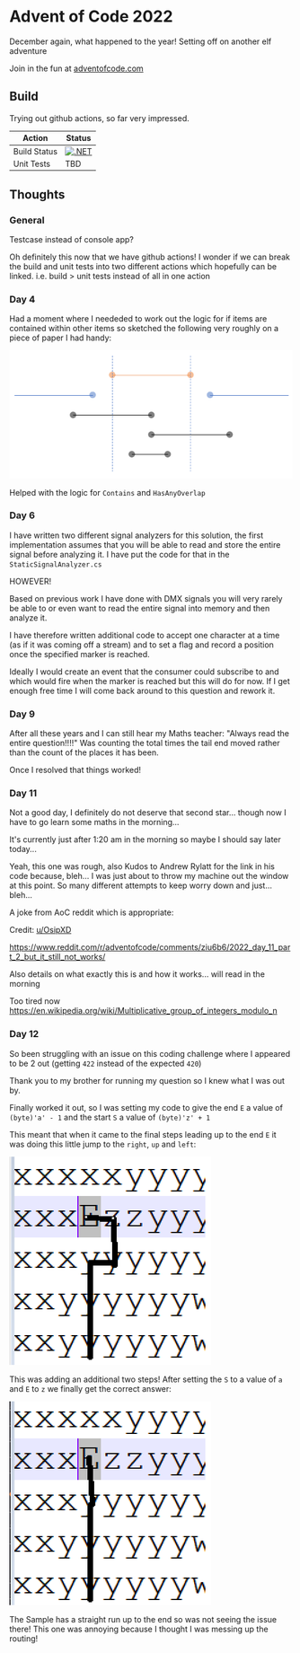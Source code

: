 # Advent of Code 2022

December again, what happened to the year! Setting off on another elf adventure

Join in the fun at [adventofcode.com](https://adventofcode.com/2022)

## Build

Trying out github actions, so far very impressed.  

| Action | Status |
|--------------|---|
| Build Status | [![.NET](https://github.com/zimrh/advent-of-code-2022/actions/workflows/dotnet.yml/badge.svg)](https://github.com/zimrh/advent-of-code-2022/actions/workflows/dotnet.yml) |
| Unit Tests | TBD |

## Thoughts

### General

Testcase instead of console app? 

Oh definitely this now that we have github actions!  I wonder if we can break the build and unit
tests into two different actions which hopefully can be linked.  i.e. build > unit tests instead
of all in one action

### Day 4

Had a moment where I neededed to work out the logic for if items are contained within other items
so sketched the following very roughly on a piece of paper I had handy:

![Lines](./Day4/LinesToHelpMePutTheLogicTogether.png)

Helped with the logic for `Contains` and `HasAnyOverlap`

### Day 6

I have written two different signal analyzers for this solution, the first implementation assumes 
that you will be able to read and store the entire signal before analyzing it. I have put the code
for that in the `StaticSignalAnalyzer.cs`

HOWEVER!

Based on previous work I have done with DMX signals you will very rarely be able to or even want
to read the entire signal into memory and then analyze it.

I have therefore written additional code to accept one character at a time (as if it was coming off
a stream) and to set a flag and record a position once the specified marker is reached.

Ideally I would create an event that the consumer could subscribe to and which would fire when the 
marker is reached but this will do for now.  If I get enough free time I will come back around to
this question and rework it.

### Day 9

After all these years and I can still hear my Maths teacher: "Always read the entire question!!!!"
Was counting the total times the tail end moved rather than the count of the places it has been.

Once I resolved that things worked!

### Day 11

Not a good day, I definitely do not deserve that second star... though now I have to go learn 
some maths in the morning...

It's currently just after 1:20 am in the morning so maybe I should say later today...

Yeah, this one was rough, also Kudos to Andrew Rylatt for the link in his code because, bleh... 
I was just about to throw my machine out the window at this point.  So many different attempts
to keep worry down and just... bleh...

A joke from AoC reddit which is appropriate:

Credit: [u/OsipXD](https://www.reddit.com/user/OsipXD)

https://www.reddit.com/r/adventofcode/comments/ziu6b6/2022_day_11_part_2_but_it_still_not_works/

Also details on what exactly this is and how it works... will read in the morning

Too tired now https://en.wikipedia.org/wiki/Multiplicative_group_of_integers_modulo_n

### Day 12

So been struggling with an issue on this coding challenge where I appeared to be 2 out (getting `422` instead of the expected `420`)

Thank you to my brother for running my question so I knew what I was out by.

Finally worked it out, so I was setting my code to give the end `E` a value of `(byte)'a' - 1` and the start `S` a value of `(byte)'z' + 1`

This meant that when it came to the final steps leading up to the end `E` it was doing this little jump to the `right`, `up` and `left`:

![The Problem](./Day12/TheProblem.png)

This was adding an additional two steps!  After setting the `S` to a value of `a` and `E` to `z` we finally get the correct answer:

![The Correct Solution](./Day12/TheCorrectSolution.png)

The Sample has a straight run up to the end so was not seeing the issue there!  This one was annoying because I thought I was messing up the routing!